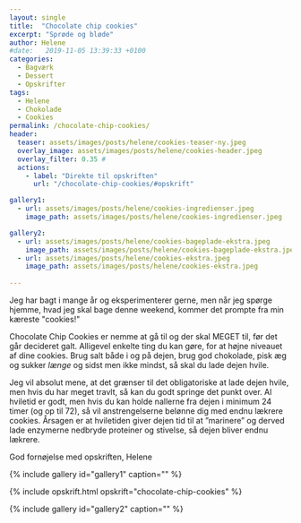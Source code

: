 ```yaml
---
layout: single
title:  "Chocolate chip cookies"
excerpt: "Sprøde og bløde"
author: Helene
#date:   2019-11-05 13:39:33 +0100
categories:  
  - Bagværk
  - Dessert
  - Opskrifter  
tags: 
  - Helene
  - Chokolade
  - Cookies
permalink: /chocolate-chip-cookies/
header:
  teaser: assets/images/posts/helene/cookies-teaser-ny.jpeg
  overlay_image: assets/images/posts/helene/cookies-header.jpeg
  overlay_filter: 0.35 # 
  actions:
    - label: "Direkte til opskriften"
      url: "/chocolate-chip-cookies/#opskrift"

gallery1:
  - url: assets/images/posts/helene/cookies-ingredienser.jpeg
    image_path: assets/images/posts/helene/cookies-ingredienser.jpeg

gallery2:
  - url: assets/images/posts/helene/cookies-bageplade-ekstra.jpeg
    image_path: assets/images/posts/helene/cookies-bageplade-ekstra.jpeg
  - url: assets/images/posts/helene/cookies-ekstra.jpeg
    image_path: assets/images/posts/helene/cookies-ekstra.jpeg
    
---
```


Jeg har bagt i mange år og eksperimenterer gerne, men når jeg spørge hjemme, hvad jeg skal bage denne weekend, kommer det prompte fra min kæreste "cookies!"

Chocolate Chip Cookies er nemme at gå til og der skal MEGET til, før det går decideret galt. Alligevel enkelte ting du kan gøre, for at højne niveauet af dine cookies. Brug salt både i og på dejen, brug god chokolade, pisk æg og sukker _længe_ og sidst men ikke mindst, så skal du lade dejen hvile.

Jeg vil absolut mene, at det grænser til det obligatoriske at lade dejen hvile, men hvis du har meget travlt, så kan du godt springe det punkt over. Al hviletid er godt, men hvis du kan holde nallerne fra dejen i minimum 24 timer (og op til 72), så vil anstrengelserne belønne dig med endnu lækrere cookies. Årsagen er at hviletiden giver dejen tid til at ”marinere” og derved lade enzymerne nedbryde proteiner og stivelse, så dejen bliver endnu lækrere.

God fornøjelse med opskriften,
Helene

{% include gallery id="gallery1"  caption="" %}

{% include opskrift.html opskrift="chocolate-chip-cookies" %}

{% include gallery id="gallery2"  caption="" %}